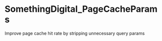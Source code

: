 # SomethingDigital_PageCacheParams
Improve page cache hit rate by stripping unnecessary query params
